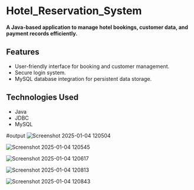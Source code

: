 # Hotel_Reservation_System

**A Java-based application to manage hotel bookings, customer data, and payment records efficiently.**

## Features
- User-friendly interface for booking and customer management.
- Secure login system.
- MySQL database integration for persistent data storage.

## Technologies Used
- Java
- JDBC
- MySQL



#output
![Screenshot 2025-01-04 120504](https://github.com/user-attachments/assets/70d457d5-8a64-4225-856e-dd3019ba2fb7)

![Screenshot 2025-01-04 120545](https://github.com/user-attachments/assets/944ec102-14fc-49f5-b9cc-2d9b50012ff9)

![Screenshot 2025-01-04 120617](https://github.com/user-attachments/assets/d75a0b72-c661-410e-8abe-f8eb3ab379ca)

![Screenshot 2025-01-04 120813](https://github.com/user-attachments/assets/536869d9-b6d7-4322-be3f-3f952e25fa85)

![Screenshot 2025-01-04 120843](https://github.com/user-attachments/assets/bd6e8544-47ca-4adc-85bb-74e419c9dd36)





